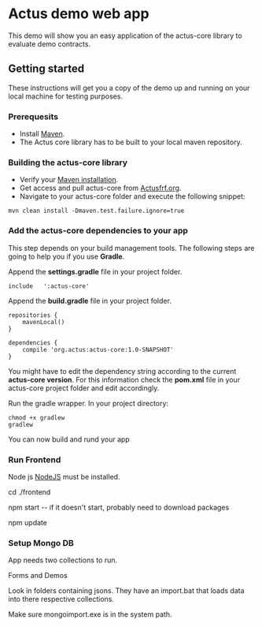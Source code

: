 # Actus demo web app
This demo will show you an easy application of the actus-core library to evaluate demo contracts.

## Getting started
These instructions will get you a copy of the demo up and running on your local machine for testing purposes.

### Prerequesits

* Install [Maven](https://maven.apache.org/).
* The Actus core library has to be built to your local maven repository.

### Building the actus-core library

* Verify your [Maven installation](https://maven.apache.org/install.html).
* Get access and pull actus-core from [Actusfrf.org](https://www.actusfrf.org/developers).
* Navigate to your actus-core folder and execute the following snippet:

```
mvn clean install -Dmaven.test.failure.ignore=true
```

### Add the actus-core dependencies to your app

This step depends on your build management tools. The following steps are going to help you if you use **Gradle**.

Append the **settings.gradle** file in your project folder.

```
include   ':actus-core'
```

Append the **build.gradle** file in your project folder.

```
repositories {
	mavenLocal()
}
```

```
dependencies {
	compile 'org.actus:actus-core:1.0-SNAPSHOT'
}
```

You might have to edit the dependency string according to the current **actus-core version**.
For this information check the **pom.xml** file in your actus-core project folder and edit accordingly.

Run the gradle wrapper. In your project directory:

```
chmod +x gradlew
gradlew
```

You can now build and rund your app



### Run Frontend

Node js [NodeJS](https://nodejs.org/en/) must be installed. 

cd ./frontend

npm start -- if it doesn't start, probably need to download packages

npm update


### Setup Mongo DB

App needs two collections to run. 

Forms and Demos

Look in folders containing jsons. They have an import.bat that loads data into there respective collections. 

Make sure mongoimport.exe is in the system path.


